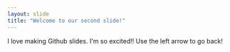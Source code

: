 ```yaml
---
layout: slide
title: "Welcome to our second slide!"
---
```

I love making Github slides.  I'm so excited!!
Use the left arrow to go back!
